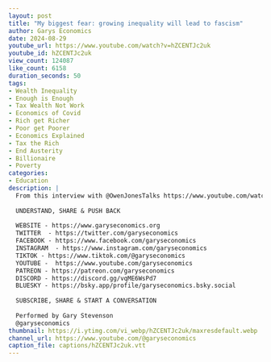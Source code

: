 ```yaml
---
layout: post
title: "My biggest fear: growing inequality will lead to fascism"
author: Garys Economics
date: 2024-08-29
youtube_url: https://www.youtube.com/watch?v=hZCENTJc2uk
youtube_id: hZCENTJc2uk
view_count: 124087
like_count: 6158
duration_seconds: 50
tags:
- Wealth Inequality
- Enough is Enough
- Tax Wealth Not Work
- Economics of Covid
- Rich get Richer
- Poor get Poorer
- Economics Explained
- Tax the Rich
- End Austerity
- Billionaire
- Poverty
categories:
- Education
description: |
  From this interview with @OwenJonesTalks https://www.youtube.com/watch?v=WwLjRZ-p5KI&t=2817s&ab_channel=OwenJones
  
  UNDERSTAND, SHARE & PUSH BACK
  
  WEBSITE - https://www.garyseconomics.org
  TWITTER  - https://twitter.com/garyseconomics
  FACEBOOK - https://www.facebook.com/garyseconomics
  INSTAGRAM  - https://www.instagram.com/garyseconomics
  TIKTOK - https://www.tiktok.com/@garyseconomics
  YOUTUBE -  https://www.youtube.com/garyseconomics
  PATREON - https://patreon.com/garyseconomics
  DISCORD - https://discord.gg/vqME6WsPd7
  BLUESKY - https://bsky.app/profile/garyseconomics.bsky.social
  
  SUBSCRIBE, SHARE & START A CONVERSATION
  
  Performed by Gary Stevenson
  @garyseconomics
thumbnail: https://i.ytimg.com/vi_webp/hZCENTJc2uk/maxresdefault.webp
channel_url: https://www.youtube.com/@garyseconomics
caption_file: captions/hZCENTJc2uk.vtt
---
```

